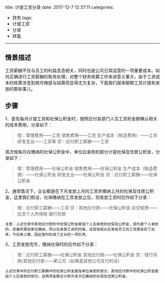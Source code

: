 title: 计提工资分录
date: 2017-12-7 12:37:11
categories:
- 财务
tags:
- 计提工资
- 分录
- 转载
<!-- password: 19930319
abstract: 输入密码可见。
message: 请输入密码以浏览： -->
---
## 情景描述
工资薪酬不仅与员工的利益息息相关，同时也是公司日常运营的一项重要成本。如何正确进行工资薪酬的账务处理，对整个财务核算工作来讲意义重大，由于工资成本的核算涉及到跨月摊提与结算而显得尤为复杂，下面我们就来聊聊工资计提和发放的那些事儿。
<!--more-->
## 步骤
1、首先每月计提工资和社保公积金时，按照应付各部门人员工资的金额确认相关的成本费用，分录如下：
>借：管理费用——工资
    销售费用——工资
    生产成本（制造费用）——工资
    研发支出——工资等
    贷：应付职工薪酬——工资

其次按每月应缴纳的社保公积金中，单位应承担的部分计提社保及住房公积金，分录如下：
>借：管理费用——社保公积金
    销售费用——社保公积金
    生产成本（制造费用）——社保公积金
    研发支出——社保公积金
    贷：应付职工薪酬——社保公积金

2、通常情况下，企业都是在下月发放上月的工资并缴纳上月的社保及住房公积金，这里我们假设，社保缴纳在工资发放之后，则发放工资时应作如下分录：
>借：应付职工薪酬——工资
    贷：其他应付款——社保公积金
        应交税费――应交个人所得税
        银行存款

`注意：上述分录中其他应付款的中社保公积金是指个人应承担的社保及公积金，因为是个人承担的，但最终需经单位缴纳，所以在发放工资的时侯，这笔钱就从应发给员工的工资里给扣了出来，今后再上缴，因此暂时形成了企业的一项负债。`

3、工资发放完毕，缴纳社保时的应作如下分录：
>借：应付职工薪酬——社保公积金
    其他应付款——社保公积金
    贷：银行存款/其他应付款——某公司（如果是其他公司支付的话）

`上述分录中的应付职工薪酬中的社保公积金是指单位承担的部分，其他应付款中的社保公积金是指个人应承担的部分，这两项金额合计即为本次已缴纳的社保及住房公积金。`


